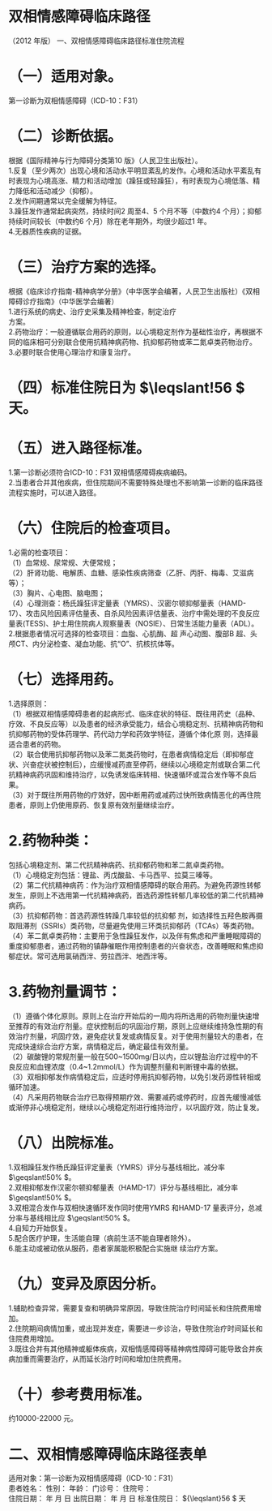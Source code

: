 # 双相情感障碍临床路径  
（2012 年版） 一、双相情感障碍临床路径标准住院流程  
# （一）适用对象。  
第一诊断为双相情感障碍（ICD-10：F31）  
# （二）诊断依据。  
根据《国际精神与行为障碍分类第10 版》（人民卫生出版社）。  
1.反复（至少两次）出现心境和活动水平明显紊乱的发作。心境和活动水平紊乱有时表现为心境高涨、精力和活动增加（躁狂或轻躁狂），有时表现为心境低落、精力降低和活动减少（抑郁）。  
2.发作间期通常以完全缓解为特征。  
3.躁狂发作通常起病突然，持续时间2 周至4、5 个月不等（中数约4 个月）；抑郁持续时间较长（中数约6 个月）除在老年期外，均很少超过1 年。  
4.无器质性疾病的证据。  
# （三）治疗方案的选择。  
根据《临床诊疗指南-精神病学分册》（中华医学会编著，人民卫生出版社）《双相障碍诊疗指南》（中华医学会编著）  
1.进行系统的病史、治疗史采集及精神检查，制定治疗  
方案。  
2.药物治疗：一般遵循联合用药的原则，以心境稳定剂作为基础性治疗，再根据不同的临床相可分别联合使用抗精神病药物、抗抑郁药物或苯二氮卓类药物治疗。  
3.必要时联合使用心理治疗和康复治疗。  
# （四）标准住院日为 $\leqslant\!56 $ 天。  
# （五）进入路径标准。  
1.第一诊断必须符合ICD-10：F31 双相情感障碍疾病编码。  
2.当患者合并其他疾病，但住院期间不需要特殊处理也不影响第一诊断的临床路径流程实施时，可以进入路径。  
# （六）住院后的检查项目。  
1.必需的检查项目：  
（1）血常规、尿常规、大便常规；  
（2）肝肾功能、电解质、血糖、感染性疾病筛查（乙肝、丙肝、梅毒、艾滋病等）；  
（3）胸片、心电图、脑电图；  
（4）心理测查：杨氏躁狂评定量表（YMRS）、汉密尔顿抑郁量表（HAMD-17）、攻击风险因素评估量表、自杀风险因素评估量表、治疗中需处理的不良反应量表(TESS)、护士用住院病人观察量表（NOSIE）、日常生活能力量表（ADL）。  
2.根据患者情况可选择的检查项目：血脂、心肌酶、超 声心动图、腹部B 超、头颅CT、内分泌检查、凝血功能、抗“O”、抗核抗体等。  
# （七）选择用药。  
1.选择原则：  
（1）根据双相情感障碍患者的起病形式、临床症状的特征、既往用药史（品种、疗效、不良反应等）以及患者的经济承受能力，结合心境稳定剂、抗精神病药物和抗抑郁药物的受体药理学、药代动力学和药效学特征，遵循个体化原 则，选择最适合患者的药物。  
（2）联合使用抗抑郁药物以及苯二氮类药物时，在患者病情稳定后（即抑郁症状、兴奋症状被控制后），应缓慢减药直至停药，继续以心境稳定剂或联合第二代抗精神病药巩固和维持治疗，以免诱发临床转相、快速循环或混合发作等不良后果。  
（3）对于既往所用药物的疗效好，因中断用药或减药过快所致病情恶化的再住院患者，原则上仍使用原药、恢复原有效剂量继续治疗。  
# 2.药物种类：  
包括心境稳定剂、第二代抗精神病药、抗抑郁药物和苯二氮卓类药物。  
（1）心境稳定剂包括：锂盐、丙戊酸盐、卡马西平、拉莫三嗪等。  
（2）第二代抗精神病药：作为治疗双相情感障碍的联合用药。为避免药源性转郁发生，原则上不选用第一代抗精神病药，首选药源性转郁几率较低的第二代抗精神病药。  
（3）抗抑郁药物：首选药源性转躁几率较低的抗抑郁 剂，如选择性五羟色胺再摄取阻滞剂（SSRIs）类药物，尽量避免使用三环类抗抑郁药（TCAs）等类药物。  
（4）苯二氮卓类药物：主要用于急性躁狂发作，以及伴有焦虑和严重睡眠障碍的重度抑郁患者，通过药物的镇静催眠作用控制患者的兴奋状态，改善睡眠和焦虑抑郁症状。常可选用氯硝西泮、劳拉西泮、地西泮等。  
# 3.药物剂量调节：  
（1）遵循个体化原则。原则上在治疗开始后的一周内将所选用的药物剂量快速增至推荐的有效治疗剂量。症状控制后的巩固治疗期，原则上应继续维持急性期的有效治疗剂量，巩固疗效，避免症状复发或病情反复。对于使用剂量较大的患者，在完成快速综合治疗方案，病情稳定后，确定最佳有效剂量。  
（2）碳酸锂的常规剂量一般在500\~1500mg/日以内，应以锂盐治疗过程中的不良反应和血锂浓度（0.4\~1.2mmol/L）作为调整剂量和判断锂中毒的依据。  
（3）双相抑郁发作病情稳定后，应适时停用抗抑郁药物，以免引发药源性转相或循环加速。  
（4）凡采用药物联合治疗已取得预期疗效、需要减药或停药时，应首先缓慢减低或渐停非心境稳定剂，继续以心境稳定剂进行维持治疗，以巩固疗效，防止复发。  
# （八）出院标准。  
1.双相躁狂发作杨氏躁狂评定量表（YMRS）评分与基线相比，减分率 $\geqslant\!50\% $。  
2.双相抑郁发作汉密尔顿抑郁量表（HAMD-17）评分与基线相比，减分率 $\geqslant\!50\% $。  
3.双相混合发作与双相快速循环发作同时使用YMRS 和HAMD-17 量表评分，总减分率与基线相比应 $\geqslant\!50\% $。  
4.自知力开始恢复。  
5.配合医疗护理，生活能自理（病前生活不能自理者除外）。  
6.能主动或被动依从服药，患者家属能积极配合实施继 续治疗方案。  
# （九）变异及原因分析。  
1.辅助检查异常，需要复查和明确异常原因，导致住院治疗时间延长和住院费用增加。  
2.住院期间病情加重，或出现并发症，需要进一步诊治，导致住院治疗时间延长和住院费用增加。  
3.既往合并有其他精神或躯体疾病，双相情感障碍等精神病性障碍可能导致合并疾病加重而需要治疗，从而延长治疗时间和增加住院费用。  
# （十）参考费用标准。  
约10000-22000 元。  
# 二、双相情感障碍临床路径表单  
适用对象：第一诊断为双相情感障碍（ICD-10：F31）  
患者姓名：         性别：     年龄：    门诊号：      住院号：  
住院日期：  年  月  日    出院日期：  年  月  日       标准住院日： ${\leqslant}56 $ 天  
